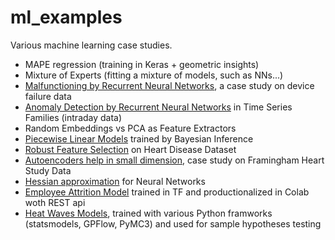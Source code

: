 # ml_examples
Various machine learning case studies.

- MAPE regression (training in Keras + geometric insights)
- Mixture of Experts (fitting a mixture of models, such as NNs...)
- [Malfunctioning by Recurrent Neural Networks](DeviceFailure.ipynb), a case study on device failure data
- [Anomaly Detection by Recurrent Neural Networks](Temporal_AnomDetect_NNs.ipynb) in Time Series Families (intraday data)
- Random Embeddings vs PCA as Feature Extractors 
- [Piecewise Linear Models](Bayes_PiecewiseLinModel.ipynb) trained by Bayesian Inference 
- [Robust Feature Selection](Predicting_HeartDisease.ipynb) on Heart Disease Dataset
- [Autoencoders help in small dimension](https://github.com/maciejskorski/ml_examples/blob/master/AutoEncoder_HeartDisease.ipynb), case study on Framingham Heart Study Data
- [Hessian approximation](https://github.com/maciejskorski/ml_examples/tree/master/approx_hessian) for Neural Networks 
- [Employee Attrition Model](https://github.com/maciejskorski/ml_examples/blob/master/EmployeeAttrition_TF.ipynb) trained in TF and productionalized in Colab woth REST api 
- [Heat Waves Models](https://github.com/maciejskorski/ml_examples/blob/master/HeatWaves_Models.ipynb), trained with various Python framworks (statsmodels, GPFlow, PyMC3) and used for sample hypotheses testing

